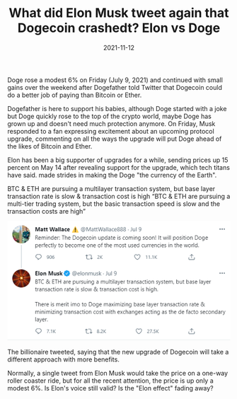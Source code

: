 ﻿---
title: What did Elon Musk tweet again that Dogecoin crashedt? Elon vs Doge
date: 2021-11-12
description: I am a description of a great article
alt: What did Elon Musk tweet again that Dogecoin crashedt? Elon vs Doge
tags: 
  - Hashtag 1
  - Hashtag 2
  - Hashtag 3
  - Hashtag 4
  - Hashtag 5
  - Hashtag 6
---

Doge rose a modest 6% on Friday (July 9, 2021) and continued with small gains over the weekend after Dogefather told Twitter that Dogecoin could do a better job of paying than Bitcoin or Ether.

Dogefather is here to support his babies, although Doge started with a joke but Doge quickly rose to the top of the crypto world, maybe Doge has grown up and doesn't need much protection anymore. On Friday, Musk responded to a fan expressing excitement about an upcoming protocol upgrade, commenting on all the ways the upgrade will put Doge ahead of the likes of Bitcoin and Ether.

Elon has been a big supporter of upgrades for a while, sending prices up 15 percent on May 14 after revealing support for the upgrade, which tech titans have said. made strides in making the Doge "the currency of the Earth".

BTC & ETH are pursuing a multilayer transaction system, but base layer transaction rate is slow & transaction cost is high
“BTC & ETH are pursuing a multi-tier trading system, but the basic transaction speed is slow and the transaction costs are high”
 
![](/images/article/ELON_VS_DOGE/1.png)

The billionaire tweeted, saying that the new upgrade of Dogecoin will take a different approach with more benefits.
 
Normally, a single tweet from Elon Musk would take the price on a one-way roller coaster ride, but for all the recent attention, the price is up only a modest 6%. Is Elon's voice still valid? Is the "Elon effect" fading away?
